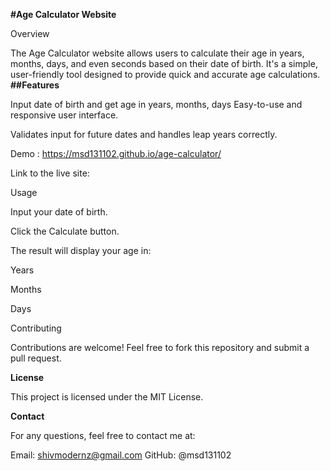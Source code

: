 **#Age Calculator Website**

Overview

The Age Calculator website allows users to calculate their age in years, months, days, and even seconds based on their date of birth. It's a simple, user-friendly tool designed to provide quick and accurate age calculations.
**##Features**

Input date of birth and get age in years, months, days
Easy-to-use and responsive user interface.

Validates input for future dates and handles leap years correctly.

Demo : https://msd131102.github.io/age-calculator/

Link to the live site:

Usage

Input your date of birth.

Click the Calculate button.

The result will display your age in:

Years

Months

Days

Contributing

Contributions are welcome! Feel free to fork this repository and submit a pull request.

**License**

This project is licensed under the MIT License.

**Contact** 


For any questions, feel free to contact me at:

Email: shivmodernz@gmail.com
GitHub: @msd131102
